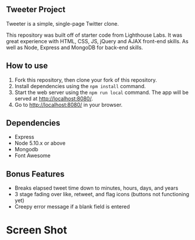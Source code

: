 ## Tweeter Project

Tweeter is a simple, single-page Twitter clone.

This repository was built off of starter code from Lighthouse Labs. It was great experience with HTML, CSS, JS, jQuery and AJAX front-end skills. As well as Node, Express and MongoDB for back-end skills.

## How to use

1. Fork this repository, then clone your fork of this repository.
2. Install dependencies using the `npm install` command.
3. Start the web server using the `npm run local` command. The app will be served at <http://localhost:8080/>.
4. Go to <http://localhost:8080/> in your browser.

## Dependencies

- Express
- Node 5.10.x or above
- Mongodb
- Font Awesome

## Bonus Features

- Breaks elapsed tweet time down to minutes, hours, days, and years
- 3 stage fading over like, retweet, and flag icons (buttons not functioning yet)
- Creepy error message if a blank field is entered


# Screen Shot

